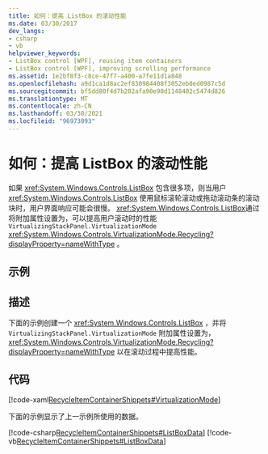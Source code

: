 ```yaml
---
title: 如何：提高 ListBox 的滚动性能
ms.date: 03/30/2017
dev_langs:
- csharp
- vb
helpviewer_keywords:
- ListBox control [WPF], reusing item containers
- ListBox control [WPF], improving scrolling performance
ms.assetid: 1e2bf8f3-c8ce-47f7-a400-a7fe11d1a848
ms.openlocfilehash: a9d1ca1d8ac2ef830984408f3052eb0ed0987c5d
ms.sourcegitcommit: bf5dd80f4d7b202afa90e90d1148402c5474d826
ms.translationtype: MT
ms.contentlocale: zh-CN
ms.lasthandoff: 03/30/2021
ms.locfileid: "96973093"
---
```

# <a name="how-to-improve-the-scrolling-performance-of-a-listbox"></a>如何：提高 ListBox 的滚动性能
如果 <xref:System.Windows.Controls.ListBox> 包含很多项，则当用户 <xref:System.Windows.Controls.ListBox> 使用鼠标滚轮滚动或拖动滚动条的滚动块时，用户界面响应可能会很慢。 <xref:System.Windows.Controls.ListBox>通过将附加属性设置为，可以提高用户滚动时的性能 `VirtualizingStackPanel.VirtualizationMode` <xref:System.Windows.Controls.VirtualizationMode.Recycling?displayProperty=nameWithType> 。  
  
## <a name="example"></a>示例  
  
## <a name="description"></a>描述  
下面的示例创建一个 <xref:System.Windows.Controls.ListBox> ，并将 `VirtualizingStackPanel.VirtualizationMode` 附加属性设置为， <xref:System.Windows.Controls.VirtualizationMode.Recycling?displayProperty=nameWithType> 以在滚动过程中提高性能。  
  
## <a name="code"></a>代码  
 [!code-xaml[RecycleItemContainerShippets#VirtualizationMode](~/samples/snippets/csharp/VS_Snippets_Wpf/RecycleItemContainerShippets/CSharp/Window1.xaml#virtualizationmode)]  
  
 下面的示例显示了上一示例所使用的数据。  
  
 [!code-csharp[RecycleItemContainerShippets#ListBoxData](~/samples/snippets/csharp/VS_Snippets_Wpf/RecycleItemContainerShippets/CSharp/Window1.xaml.cs#listboxdata)]
 [!code-vb[RecycleItemContainerShippets#ListBoxData](~/samples/snippets/visualbasic/VS_Snippets_Wpf/RecycleItemContainerShippets/visualbasic/window1.xaml.vb#listboxdata)]
